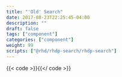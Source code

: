 ```yaml
---
title: "'Old' Search"
date: 2017-08-23T22:25:45-04:00
description: ""
draft: false
tags: ["component"]
categories: ["component"]
weight: 99
scripts: ["@rhd/rhdp-search/rhdp-search"]
---
```


{{< code >}}<rhdp-search-app url="https://dcp2.jboss.org/v2/rest/search/developer_materials"></rhdp-search-app>{{</ code >}}
